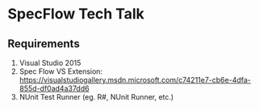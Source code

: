 SpecFlow Tech Talk
==================

Requirements
------------

1. Visual Studio 2015
1. Spec Flow VS Extension: https://visualstudiogallery.msdn.microsoft.com/c74211e7-cb6e-4dfa-855d-df0ad4a37dd6
1. NUnit Test Runner (eg. R#, NUnit Runner, etc.)
